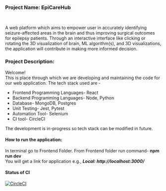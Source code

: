 <h3>Project Name: EpiCareHub</h3><br>
<p>A web platform which aims to empower user in accurately identifying seizure-affected areas in the brain and thus improving surgical outcomes for epilepsy patients.
Through an interactive interface like clicking or rotating the 3D visualization of brain, ML algorithm(s), and 3D visualizations, the application will contribute in making more informed decision.</p>


<h3>Project Description:</h3>
<p>Welcome!  <br>
This is place through which we are developing and maintaining the code for our web application. The tech stack used are -
<ul>
  <li>Frontend Programming Languages- React</li>
    <li>Backend Programming Languages- Node, Python</li>
    <li>Database- MongoDB, Postgres   </li>
    <li>Unit Testing- Jest, Pytest  </li>
    <li>Automation Tool- Selenium  </li>
    <li>CI tool- CircleCI  </li>
  </ul>

The development is in-progress so tech stack can be modified in future.</p>

<h4>How to run the application:</h4>
<p>In terminal go to Frontend Folder. From Frontend folder run command- <b>npm run dev</b> <br>
You will get a link for application e.g., <b><i>Local:   http://localhost:3000/</i></b> </p>

<h4>Status of CI</h4>

[![CircleCI](https://dl.circleci.com/status-badge/img/circleci/9WHruia3osscYXEUoJiFXB/4WeuN4KJSB5JHBXWGA6yxT/tree/main.svg?style=svg&circle-token=235d1f476b7f2b359ae40855db7c6a814db4d1be)](https://dl.circleci.com/status-badge/redirect/circleci/9WHruia3osscYXEUoJiFXB/4WeuN4KJSB5JHBXWGA6yxT/tree/main)
